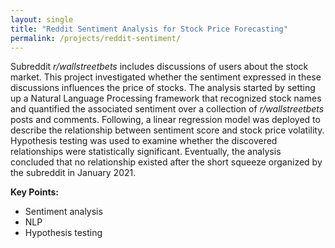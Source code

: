 ```yaml
---
layout: single
title: "Reddit Sentiment Analysis for Stock Price Forecasting"
permalink: /projects/reddit-sentiment/
---
```


Subreddit *r/wallstreetbets* includes discussions of users about the stock market. This project investigated whether the sentiment expressed in these discussions influences the price of stocks. The analysis started by setting up a Natural Language Processing framework that recognized stock names and quantified the associated sentiment over a collection of *r/wallstreetbets* posts and comments. Following, a linear regression model was deployed to describe the relationship between sentiment score and stock price volatility. Hypothesis testing was used to examine whether the discovered relationships were statistically significant. Eventually, the analysis concluded that no relationship existed after the short squeeze organized by the subreddit in January 2021.

**Key Points:**
- Sentiment analysis
- NLP
- Hypothesis testing
